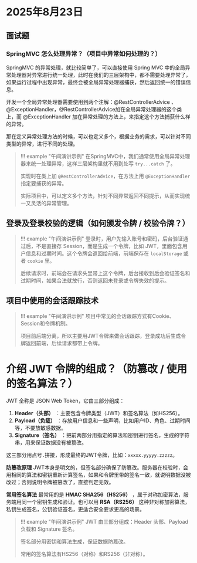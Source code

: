 # 2025年8月23日

## 面试题

### SpringMVC 怎么处理异常？（项目中异常如何处理的？）

SpringMVC 的异常处理，就比较简单了，可以直接使用 Spring MVC 中的全局异常处理器对异常进行统一处理，此时在我们的三层架构中，都不需要处理异常了，如果运行过程中出现异常，最终会被全局异常处理器捕获，然后返回统一的错误信息。

开发一个全局异常处理器需要使用到两个注解：@RestControllerAdvice 、@ExceptionHandler，@RestControllerAdvice加在全局异常处理器的这个类上，而 @ExceptionHandler 加在异常处理的方法上，来指定这个方法捕获什么样的异常。

那在定义异常处理方法的时候，可以也定义多个，根据业务的需求，可以针对不同类型的异常，进行不同的处理。

> !!! example "午间演讲示例"
> 在SpringMVC中，我们通常使用全局异常处理器来统一处理异常，这样三层架构里就不用到处写 `try...catch` 了。
>
> 实现时在类上加 `@RestControllerAdvice`，在方法上用 `@ExceptionHandler` 指定要捕获的异常。
>
> 实际项目中，可以定义多个方法，针对不同异常返回不同提示，从而实现统一又灵活的异常管理。

## 登录及登录校验的逻辑（如何颁发令牌 / 校验令牌？）

> !!! example "午间演讲示例"
> 登录时，用户先输入账号和密码，后台验证通过后，不是直接存 Session，而是生成一个令牌，比如 JWT，里面包含用户信息和过期时间。这个令牌会返回给前端，前端保存在 `localStorage` 或者 `cookie` 里。
>
> 后续请求时，前端会在请求头里带上这个令牌，后台接收到后会验证签名和过期时间，如果合法就放行，否则返回未登录或令牌失效的提示。

## 项目中使用的会话跟踪技术

> !!! example "午间演讲示例"
> 项目中常见的会话跟踪方式有Cookie、Session和令牌机制。
>
> 项目前后端分离，所以主要用JWT令牌来做会话跟踪，登录成功后生成令牌返回前端，后续请求都带上令牌。

# 介绍 JWT 令牌的组成？（防篡改 / 使用的签名算法？）

JWT 全称是 JSON Web Token，它由三部分组成：

1. **Header（头部）** ：主要包含令牌类型（JWT）和签名算法（如HS256）。
2. **Payload（负载）** ：存放用户信息和一些声明，比如用户ID、角色、过期时间等，不要放敏感数据。
3. **Signature（签名）** ：把前两部分用指定的算法和密钥进行签名，生成的字符串，用来保证数据没有被篡改。

这三部分用点号`.`拼接，形成最终的JWT令牌，比如：`xxxxx.yyyyy.zzzzz`。

**防篡改原理**
JWT本身是明文的，但签名部分确保了防篡改。服务器在校验时，会用相同的算法和密钥重新计算签名，如果和令牌里带的签名一致，就说明数据没被改过；否则说明令牌被篡改了，直接判定无效。

**常用签名算法**
最常用的是 **HMAC SHA256（HS256）** ，属于对称加密算法，服务端用同一个密钥生成和验证。也可以用 **RSA（RS256）**  这种非对称加密算法，私钥生成签名，公钥验证签名，更适合安全要求更高的场景。

> !!! example "午间演讲示例"
> JWT 由三部分组成：Header 头部、Payload 负载和 Signature 签名。
>
> 签名部分用密钥和算法生成，保证数据防篡改。
>
> 常用的签名算法有HS256（对称）和RS256（非对称）。